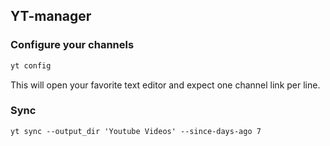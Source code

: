 ## YT-manager

### Configure your channels

```sh
yt config
```

This will open your favorite text editor and expect one channel link per line.

### Sync

```
yt sync --output_dir 'Youtube Videos' --since-days-ago 7
```
